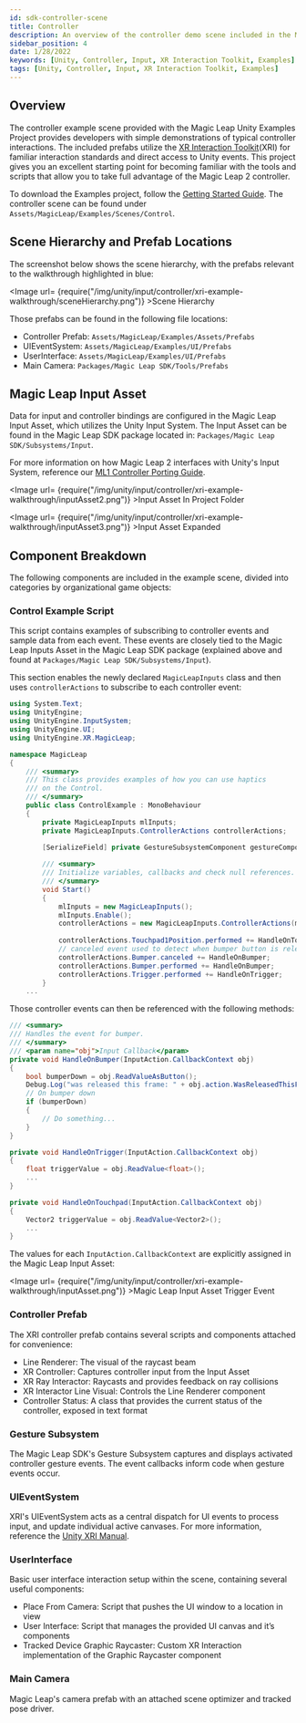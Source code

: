 ```yaml
---
id: sdk-controller-scene
title: Controller
description: An overview of the controller demo scene included in the Magic Leap 2 Examples Project, which uses Unity's XR Interaction Toolkit.
sidebar_position: 4
date: 1/28/2022
keywords: [Unity, Controller, Input, XR Interaction Toolkit, Examples]
tags: [Unity, Controller, Input, XR Interaction Toolkit, Examples]
---
```



## Overview

The controller example scene provided with the Magic Leap Unity Examples Project provides developers with simple demonstrations of typical controller interactions. The included prefabs utilize the [XR Interaction Toolkit](https://docs.unity3d.com/Packages/com.unity.xr.interaction.toolkit@1.0/manual/index.html)(XRI) for familiar interaction standards and direct access to Unity events. This project gives you an excellent starting point for becoming familiar with the tools and scripts that allow you to take full advantage of the Magic Leap 2 controller.

To download the Examples project, follow the [Getting Started Guide](/docs/guides/unity/getting-started/unity-getting-started.md). The controller scene can be found under `Assets/MagicLeap/Examples/Scenes/Control`.

## Scene Hierarchy and Prefab Locations

The screenshot below shows the scene hierarchy, with the prefabs relevant to the walkthrough highlighted in blue:

<Image url= {require("/img/unity/input/controller/xri-example-walkthrough/sceneHierarchy.png")} >Scene Hierarchy</Image>

Those prefabs can be found in the following file locations:

- Controller Prefab: `Assets/MagicLeap/Examples/Assets/Prefabs`
- UIEventSystem: `Assets/MagicLeap/Examples/UI/Prefabs`
- UserInterface: `Assets/MagicLeap/Examples/UI/Prefabs`
- Main Camera: `Packages/Magic Leap SDK/Tools/Prefabs`

## Magic Leap Input Asset

Data for input and controller bindings are configured in the Magic Leap Input Asset, which utilizes the Unity Input System. The Input Asset can be found in the Magic Leap SDK package located in: `Packages/Magic Leap SDK/Subsystems/Input`.

For more information on how Magic Leap 2 interfaces with Unity's Input System, reference our [ML1 Controller Porting Guide](/docs/guides/unity/input/controller/controller-porting-guide.md).

<Image url= {require("/img/unity/input/controller/xri-example-walkthrough/inputAsset2.png")} >Input Asset In Project Folder</Image>

<Image url= {require("/img/unity/input/controller/xri-example-walkthrough/inputAsset3.png")} >Input Asset Expanded</Image>

## Component Breakdown

The following components are included in the example scene, divided into categories by organizational game objects:

### Control Example Script

This script contains examples of subscribing to controller events and sample data from each event. These events are closely tied to the Magic Leap Inputs Asset in the Magic Leap SDK package (explained above and found at `Packages/Magic Leap SDK/Subsystems/Input`).

This section enables the newly declared `MagicLeapInputs` class and then uses `controllerActions` to subscribe to each controller event:

```csharp showLineNumbers
using System.Text;
using UnityEngine;
using UnityEngine.InputSystem;
using UnityEngine.UI;
using UnityEngine.XR.MagicLeap;

namespace MagicLeap
{
    /// <summary>
    /// This class provides examples of how you can use haptics
    /// on the Control.
    /// </summary>
    public class ControlExample : MonoBehaviour
    {
        private MagicLeapInputs mlInputs;
        private MagicLeapInputs.ControllerActions controllerActions;

        [SerializeField] private GestureSubsystemComponent gestureComponent;
        
        /// <summary>
        /// Initialize variables, callbacks and check null references.
        /// </summary>
        void Start()
        {
            mlInputs = new MagicLeapInputs();
            mlInputs.Enable();
            controllerActions = new MagicLeapInputs.ControllerActions(mlInputs);
            
            controllerActions.Touchpad1Position.performed += HandleOnTouchpad;
            // canceled event used to detect when bumper button is released
            controllerActions.Bumper.canceled += HandleOnBumper;
            controllerActions.Bumper.performed += HandleOnBumper;
            controllerActions.Trigger.performed += HandleOnTrigger;
        }
    ...
```

Those controller events can then be referenced with the following methods:

```csharp
/// <summary>
/// Handles the event for bumper.
/// </summary>
/// <param name="obj">Input Callback</param>
private void HandleOnBumper(InputAction.CallbackContext obj)
{
    bool bumperDown = obj.ReadValueAsButton();
    Debug.Log("was released this frame: " + obj.action.WasReleasedThisFrame());
    // On bumper down
    if (bumperDown)
    {
        // Do something...
    }
}

private void HandleOnTrigger(InputAction.CallbackContext obj)
{
    float triggerValue = obj.ReadValue<float>();
    ...
}

private void HandleOnTouchpad(InputAction.CallbackContext obj)
{
    Vector2 triggerValue = obj.ReadValue<Vector2>();
    ...
}
```

The values for each `InputAction.CallbackContext` are explicitly assigned in the Magic Leap Input Asset:

<Image url= {require("/img/unity/input/controller/xri-example-walkthrough/inputAsset.png")} >Magic Leap Input Asset Trigger Event</Image>

### Controller Prefab

The XRI controller prefab contains several scripts and components attached for convenience:

- Line Renderer: The visual of the raycast beam 
- XR Controller: Captures controller input from the Input Asset
- XR Ray Interactor: Raycasts and provides feedback on ray collisions
- XR Interactor Line Visual: Controls the Line Renderer component
- Controller Status: A class that provides the current status of the controller, exposed in text format

### Gesture Subsystem

The Magic Leap SDK's Gesture Subsystem captures and displays activated controller gesture events. The event callbacks inform code when gesture events occur.

### UIEventSystem

XRI's UIEventSystem acts as a central dispatch for UI events to process input, and update individual active canvases. For more information, reference the [Unity XRI Manual](https://docs.unity3d.com/Packages/com.unity.xr.interaction.toolkit@1.0/manual/index.html).

### UserInterface

Basic user interface interaction setup within the scene, containing several useful components:

- Place From Camera: Script that pushes the UI window to a location in view
- User Interface: Script that manages the provided UI canvas and it’s components
- Tracked Device Graphic Raycaster: Custom XR Interaction implementation of the Graphic Raycaster component

### Main Camera

Magic Leap's camera prefab with an attached scene optimizer and tracked pose driver.
